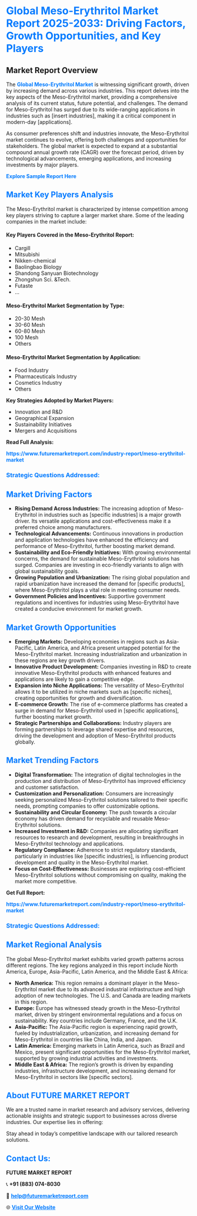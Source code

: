 <h1 style="color: #007BFF;">Global Meso-Erythritol Market Report 2025-2033: Driving Factors, Growth Opportunities, and Key Players</h1>

<section id="overview">
<h2>Market Report Overview</h2>
<p>The <a href="https://www.futuremarketreport.com/industry-report/meso-erythritol-market" style="color: #007BFF; text-decoration: none;"><strong>Global Meso-Erythritol Market</strong></a> is witnessing significant growth, driven by increasing demand across various industries. This report delves into the key aspects of the Meso-Erythritol market, providing a comprehensive analysis of its current status, future potential, and challenges. The demand for Meso-Erythritol has surged due to its wide-ranging applications in industries such as [insert industries], making it a critical component in modern-day [applications].</p>
<p>As consumer preferences shift and industries innovate, the Meso-Erythritol market continues to evolve, offering both challenges and opportunities for stakeholders. The global market is expected to expand at a substantial compound annual growth rate (CAGR) over the forecast period, driven by technological advancements, emerging applications, and increasing investments by major players.</p>
</section>

<section id="overview">
<p><a href="https://www.futuremarketreport.com/request-sample/reportId=30186" style="color: #007BFF; text-decoration: none;"><strong>Explore Sample Report Here</strong></a></p>
</section>

<section id="key-players">
<h2 style="color: #007BFF;">Market Key Players Analysis</h2>
<p>The Meso-Erythritol market is characterized by intense competition among key players striving to capture a larger market share. Some of the leading companies in the market include:</p>
<h4>Key Players Covered in the Meso-Erythritol Report:</h4>
<ul><li>Cargill</li><li>Mitsubishi</li><li>Nikken-chemical</li><li>Baolingbao Biology</li><li>Shandong Sanyuan Biotechnology</li><li>Zhongshun Sci. &amp;Tech.</li><li>Futaste</li><li>...</li></ul>
<h4>Meso-Erythritol Market Segmentation by Type:</h4>
<ul><li>20-30 Mesh</li><li>30-60 Mesh</li><li>60-80 Mesh</li><li>100 Mesh</li><li>Others</li></ul>

<h4>Meso-Erythritol Market Segmentation by Application:</h4>
<ul><li>Food Industry</li><li>Pharmaceuticals Industry</li><li>Cosmetics Industry</li><li>Others</li></ul>
<p><strong>Key Strategies Adopted by Market Players:</strong></p>
<ul>
<li>Innovation and R&D</li>
<li>Geographical Expansion</li>
<li>Sustainability Initiatives</li>
<li>Mergers and Acquisitions</li>
</ul>
</section>

<section>
<p><strong>Read Full Analysis: </strong></p><a href="https://www.futuremarketreport.com/industry-report/meso-erythritol-market" style="color: #007BFF; text-decoration: none;"><strong>https://www.futuremarketreport.com/industry-report/meso-erythritol-market</strong></a>
<h3 style="color: #007BFF;">Strategic Questions Addressed:</h3>
</section>

<section id="driving-factors">
<h2 style="color: #007BFF;">Market Driving Factors</h2>
<ul>
<li><strong>Rising Demand Across Industries:</strong> The increasing adoption of Meso-Erythritol in industries such as [specific industries] is a major growth driver. Its versatile applications and cost-effectiveness make it a preferred choice among manufacturers.</li>
<li><strong>Technological Advancements:</strong> Continuous innovations in production and application technologies have enhanced the efficiency and performance of Meso-Erythritol, further boosting market demand.</li>
<li><strong>Sustainability and Eco-Friendly Initiatives:</strong> With growing environmental concerns, the demand for sustainable Meso-Erythritol solutions has surged. Companies are investing in eco-friendly variants to align with global sustainability goals.</li>
<li><strong>Growing Population and Urbanization:</strong> The rising global population and rapid urbanization have increased the demand for [specific products], where Meso-Erythritol plays a vital role in meeting consumer needs.</li>
<li><strong>Government Policies and Incentives:</strong> Supportive government regulations and incentives for industries using Meso-Erythritol have created a conducive environment for market growth.</li>
</ul>
</section>

<section id="growth-opportunities">
<h2 style="color: #007BFF;">Market Growth Opportunities</h2>
<ul>
<li><strong>Emerging Markets:</strong> Developing economies in regions such as Asia-Pacific, Latin America, and Africa present untapped potential for the Meso-Erythritol market. Increasing industrialization and urbanization in these regions are key growth drivers.</li>
<li><strong>Innovative Product Development:</strong> Companies investing in R&D to create innovative Meso-Erythritol products with enhanced features and applications are likely to gain a competitive edge.</li>
<li><strong>Expansion into Niche Applications:</strong> The versatility of Meso-Erythritol allows it to be utilized in niche markets such as [specific niches], creating opportunities for growth and diversification.</li>
<li><strong>E-commerce Growth:</strong> The rise of e-commerce platforms has created a surge in demand for Meso-Erythritol used in [specific applications], further boosting market growth.</li>
<li><strong>Strategic Partnerships and Collaborations:</strong> Industry players are forming partnerships to leverage shared expertise and resources, driving the development and adoption of Meso-Erythritol products globally.</li>
</ul>
</section>

<section id="trending-factors">
<h2 style="color: #007BFF;">Market Trending Factors</h2>
<ul>
<li><strong>Digital Transformation:</strong> The integration of digital technologies in the production and distribution of Meso-Erythritol has improved efficiency and customer satisfaction.</li>
<li><strong>Customization and Personalization:</strong> Consumers are increasingly seeking personalized Meso-Erythritol solutions tailored to their specific needs, prompting companies to offer customizable options.</li>
<li><strong>Sustainability and Circular Economy:</strong> The push towards a circular economy has driven demand for recyclable and reusable Meso-Erythritol solutions.</li>
<li><strong>Increased Investment in R&D:</strong> Companies are allocating significant resources to research and development, resulting in breakthroughs in Meso-Erythritol technology and applications.</li>
<li><strong>Regulatory Compliance:</strong> Adherence to strict regulatory standards, particularly in industries like [specific industries], is influencing product development and quality in the Meso-Erythritol market.</li>
<li><strong>Focus on Cost-Effectiveness:</strong> Businesses are exploring cost-efficient Meso-Erythritol solutions without compromising on quality, making the market more competitive.</li>
</ul>
</section>

<section>
<p><strong>Get Full Report: </strong></p><a href="https://www.futuremarketreport.com/industry-report/meso-erythritol-market" style="color: #007BFF; text-decoration: none;"><strong>https://www.futuremarketreport.com/industry-report/meso-erythritol-market</strong></a>
<h3 style="color: #007BFF;">Strategic Questions Addressed:</h3>
</section>


<section id="regional-analysis">
<h2 style="color: #007BFF;">Market Regional Analysis</h2>
<p>The global Meso-Erythritol market exhibits varied growth patterns across different regions. The key regions analyzed in this report include North America, Europe, Asia-Pacific, Latin America, and the Middle East & Africa:</p>
<ul>
<li><strong>North America:</strong> This region remains a dominant player in the Meso-Erythritol market due to its advanced industrial infrastructure and high adoption of new technologies. The U.S. and Canada are leading markets in this region.</li>
<li><strong>Europe:</strong> Europe has witnessed steady growth in the Meso-Erythritol market, driven by stringent environmental regulations and a focus on sustainability. Key countries include Germany, France, and the U.K.</li>
<li><strong>Asia-Pacific:</strong> The Asia-Pacific region is experiencing rapid growth, fueled by industrialization, urbanization, and increasing demand for Meso-Erythritol in countries like China, India, and Japan.</li>
<li><strong>Latin America:</strong> Emerging markets in Latin America, such as Brazil and Mexico, present significant opportunities for the Meso-Erythritol market, supported by growing industrial activities and investments.</li>
<li><strong>Middle East & Africa:</strong> The region’s growth is driven by expanding industries, infrastructure development, and increasing demand for Meso-Erythritol in sectors like [specific sectors].</li>
</ul>
</section>

<footer>
<h2 style="color: #007BFF;">About FUTURE MARKET REPORT</h2>
<p>We are a trusted name in market research and advisory services, delivering actionable insights and strategic support to businesses across diverse industries. Our expertise lies in offering:</p>

<p>Stay ahead in today’s competitive landscape with our tailored research solutions.</p>

<h2 style="color: #007BFF;">Contact Us:</h2>
<p><strong>FUTURE MARKET REPORT</strong></p>
<p>📞 <strong>+91 (883) 074-8030</strong></p>
<p>📧 <strong><a href="mailto:help@futuremarketreport.com" style="color: #007BFF;">help@futuremarketreport.com</a></strong></p>
<p>🌐 <strong><a href="https://www.futuremarketreport.com/" style="color: #007BFF;">Visit Our Website</a></strong></p>
</footer>